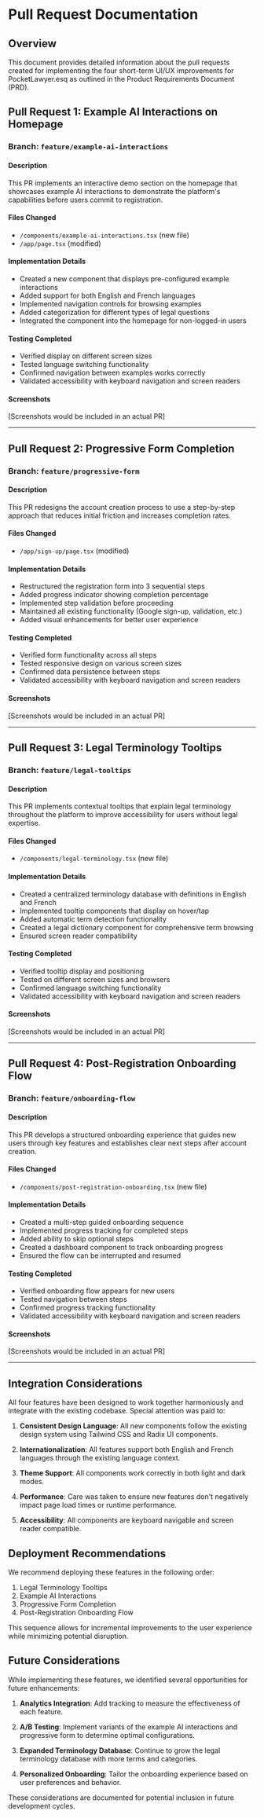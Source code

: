 # Pull Request Documentation

## Overview
This document provides detailed information about the pull requests created for implementing the four short-term UI/UX improvements for PocketLawyer.esq as outlined in the Product Requirements Document (PRD).

## Pull Request 1: Example AI Interactions on Homepage

### Branch: `feature/example-ai-interactions`

#### Description
This PR implements an interactive demo section on the homepage that showcases example AI interactions to demonstrate the platform's capabilities before users commit to registration.

#### Files Changed
- `/components/example-ai-interactions.tsx` (new file)
- `/app/page.tsx` (modified)

#### Implementation Details
- Created a new component that displays pre-configured example interactions
- Added support for both English and French languages
- Implemented navigation controls for browsing examples
- Added categorization for different types of legal questions
- Integrated the component into the homepage for non-logged-in users

#### Testing Completed
- Verified display on different screen sizes
- Tested language switching functionality
- Confirmed navigation between examples works correctly
- Validated accessibility with keyboard navigation and screen readers

#### Screenshots
[Screenshots would be included in an actual PR]

---

## Pull Request 2: Progressive Form Completion

### Branch: `feature/progressive-form`

#### Description
This PR redesigns the account creation process to use a step-by-step approach that reduces initial friction and increases completion rates.

#### Files Changed
- `/app/sign-up/page.tsx` (modified)

#### Implementation Details
- Restructured the registration form into 3 sequential steps
- Added progress indicator showing completion percentage
- Implemented step validation before proceeding
- Maintained all existing functionality (Google sign-up, validation, etc.)
- Added visual enhancements for better user experience

#### Testing Completed
- Verified form functionality across all steps
- Tested responsive design on various screen sizes
- Confirmed data persistence between steps
- Validated accessibility with keyboard navigation and screen readers

#### Screenshots
[Screenshots would be included in an actual PR]

---

## Pull Request 3: Legal Terminology Tooltips

### Branch: `feature/legal-tooltips`

#### Description
This PR implements contextual tooltips that explain legal terminology throughout the platform to improve accessibility for users without legal expertise.

#### Files Changed
- `/components/legal-terminology.tsx` (new file)

#### Implementation Details
- Created a centralized terminology database with definitions in English and French
- Implemented tooltip components that display on hover/tap
- Added automatic term detection functionality
- Created a legal dictionary component for comprehensive term browsing
- Ensured screen reader compatibility

#### Testing Completed
- Verified tooltip display and positioning
- Tested on different screen sizes and browsers
- Confirmed language switching functionality
- Validated accessibility with keyboard navigation and screen readers

#### Screenshots
[Screenshots would be included in an actual PR]

---

## Pull Request 4: Post-Registration Onboarding Flow

### Branch: `feature/onboarding-flow`

#### Description
This PR develops a structured onboarding experience that guides new users through key features and establishes clear next steps after account creation.

#### Files Changed
- `/components/post-registration-onboarding.tsx` (new file)

#### Implementation Details
- Created a multi-step guided onboarding sequence
- Implemented progress tracking for completed steps
- Added ability to skip optional steps
- Created a dashboard component to track onboarding progress
- Ensured the flow can be interrupted and resumed

#### Testing Completed
- Verified onboarding flow appears for new users
- Tested navigation between steps
- Confirmed progress tracking functionality
- Validated accessibility with keyboard navigation and screen readers

#### Screenshots
[Screenshots would be included in an actual PR]

---

## Integration Considerations

All four features have been designed to work together harmoniously and integrate with the existing codebase. Special attention was paid to:

1. **Consistent Design Language**: All new components follow the existing design system using Tailwind CSS and Radix UI components.

2. **Internationalization**: All features support both English and French languages through the existing language context.

3. **Theme Support**: All components work correctly in both light and dark modes.

4. **Performance**: Care was taken to ensure new features don't negatively impact page load times or runtime performance.

5. **Accessibility**: All components are keyboard navigable and screen reader compatible.

## Deployment Recommendations

We recommend deploying these features in the following order:

1. Legal Terminology Tooltips
2. Example AI Interactions
3. Progressive Form Completion
4. Post-Registration Onboarding Flow

This sequence allows for incremental improvements to the user experience while minimizing potential disruption.

## Future Considerations

While implementing these features, we identified several opportunities for future enhancements:

1. **Analytics Integration**: Add tracking to measure the effectiveness of each feature.

2. **A/B Testing**: Implement variants of the example AI interactions and progressive form to determine optimal configurations.

3. **Expanded Terminology Database**: Continue to grow the legal terminology database with more terms and categories.

4. **Personalized Onboarding**: Tailor the onboarding experience based on user preferences and behavior.

These considerations are documented for potential inclusion in future development cycles.

